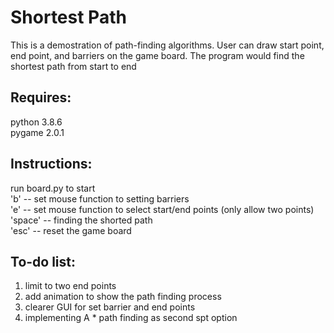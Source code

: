 # Shortest Path

This is a demostration of path-finding algorithms. User can draw start point, end point, and barriers on the game board.  The program would find the shortest path from start to end

## Requires:  
python 3.8.6  
pygame 2.0.1  
  
## Instructions:  
run board.py to start  
'b' -- set mouse function to setting barriers  
'e' -- set mouse function to select start/end points (only allow two points)  
'space' -- finding the shorted path  
'esc' -- reset the game board  

## To-do list:  
1. limit to two end points
2. add animation to show the path finding process
3. clearer GUI for set barrier and end points
4. implementing A * path finding as second spt option
